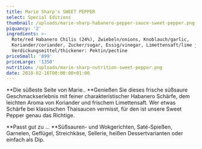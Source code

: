 ```yaml
---
title: Marie Sharp's SWEET PEPPER
select: Special Editions
thumbnail: /uploads/marie-sharp-habanero-pepper-sauce-sweet-pepper.png
piquancy: '2'
ingredients: >-
  Rote/red Habanero Chilis (24%), Zwiebeln/onions, Knoblauch/garlic,
  Koriander/coriander, Zucker/sugar, Essig/vinegar, Limettensaft/lime juice,
  Verdickungsmittel/thickener: Pektin/pectine
priceSmall: '899'
priceLarge: '1350'
nutrition: /uploads/marie-sharp-nutrition-sweet-pepper.png
date: 2018-02-16T00:00:00+01:00
---
```

**Die süßeste Seite von Marie.. **Genießen Sie dieses frische süßsaure Geschmackserlebnis mit feiner charakteristischer Habanero Schärfe, dem leichten Aroma von Koriander und frischem Limettensaft. Wer etwas Schärfe bei klassischen Thaisaucen vermisst, für den ist unsere Sweet Pepper genau das Richtige. 



**Passt gut zu ... **Süßsauren- und Wokgerichten, Saté-Spießen, Garnelen, Geflügel, Streichkäse, Sellerie, heißen Dessertvarianten oder einfach als Dip.
